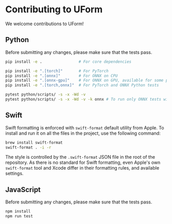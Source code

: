 # Contributing to UForm

We welcome contributions to UForm!

## Python

Before submitting any changes, please make sure that the tests pass.

```sh
pip install -e .                # For core dependencies

pip install -e ".[torch]"       # For PyTorch
pip install -e ".[onnx]"        # For ONNX on CPU
pip install -e ".[onnx-gpu]"    # For ONNX on GPU, available for some platforms
pip install -e ".[torch,onnx]"  # For PyTorch and ONNX Python tests

pytest python/scripts/ -s -x -Wd -v
pytest python/scripts/ -s -x -Wd -v -k onnx # To run only ONNX tests without loading Torch
```

## Swift

Swift formatting is enforced with `swift-format` default utility from Apple.
To install and run it on all the files in the project, use the following command:

```bash
brew install swift-format
swift-format . -i -r
```

The style is controlled by the `.swift-format` JSON file in the root of the repository.
As there is no standard for Swift formatting, even Apple's own `swift-format` tool and Xcode differ in their formatting rules, and available settings.

## JavaScript

Before submitting any changes, please make sure that the tests pass.

```sh
npm install
npm run test
```
